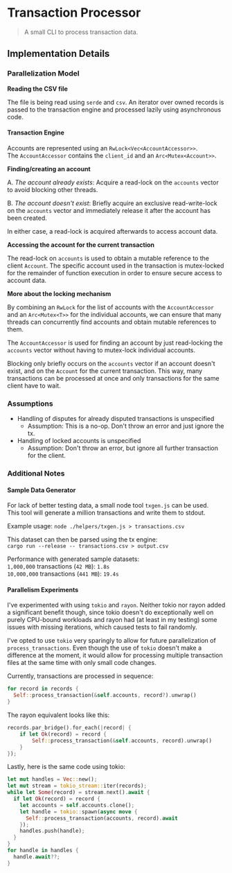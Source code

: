 # Transaction Processor
> A small CLI to process transaction data.

## Implementation Details

### Parallelization Model

**Reading the CSV file**

The file is being read using `serde` and `csv`.
An iterator over owned records is passed to the transaction engine and processed lazily using asynchronous code.

#### Transaction Engine

Accounts are represented using an `RwLock<Vec<AccountAccessor>>`.  
The `AccountAccessor` contains the `client_id` and an `Arc<Mutex<Account>>`.

**Finding/creating an account**

A. *The account already exists*:
Acquire a read-lock on the `accounts` vector to avoid blocking other threads.

B. *The account doesn't exist*:
Briefly acquire an exclusive read-write-lock on the `accounts` vector and immediately release it after the account has been created.

In either case, a read-lock is acquired afterwards to access account data.

**Accessing the account for the current transaction**

The read-lock on `accounts` is used to obtain a mutable reference to the client `Account`. The specific account used in the transaction is mutex-locked for the remainder of function execution in order to ensure secure access to account data.

**More about the locking mechanism**

By combining an `RwLock` for the list of accounts with the `AccountAccessor` and an `Arc<Mutex<T>>` for the individual accounts, we can ensure that many threads can concurrently find accounts and obtain mutable references to them.

The `AccountAccessor` is used for finding an account by just read-locking the `accounts` vector without having to mutex-lock individual accounts.

Blocking only briefly occurs on the `accounts` vector if an account doesn't exist, and on the `Account` for the current transaction. This way, many transactions can be processed at once and only transactions for the same client have to wait.

### Assumptions

- Handling of disputes for already disputed transactions is unspecified
  - Assumption: This is a no-op. Don't throw an error and just ignore the tx.
- Handling of locked accounts is unspecified
  - Assumption: Don't throw an error, but ignore all further transaction for the client.

### Additional Notes

#### Sample Data Generator

For lack of better testing data, a small node tool `txgen.js` can be used.  
This tool will generate a million transactions and write them to stdout.

Example usage: `node ./helpers/txgen.js > transactions.csv`

This dataset can then be parsed using the tx engine:  
`cargo run --release -- transactions.csv > output.csv`

Performance with generated sample datasets:  
`1,000,000` transactions (`42 MB`): `1.8s`  
`10,000,000` transactions (`441 MB`): `19.4s`

#### Parallelism Experiments

I've experimented with using `tokio` and `rayon`.
Neither tokio nor rayon added a significant benefit though, since tokio doesn't do exceptionally well on purely CPU-bound workloads and rayon had (at least in my testing) some issues with missing iterations, which caused tests to fail randomly.

I've opted to use `tokio` very sparingly to allow for future parallelization of `process_transactions`. Even though the use of `tokio` doesn't make a difference at the moment, it would allow for processing multiple transaction files at the same time with only small code changes.

Currently, transactions are processed in sequence:
```rs
for record in records {
  Self::process_transaction(&self.accounts, record?).unwrap()
}
```

The rayon equivalent looks like this:
```rs
records.par_bridge().for_each(|record| {
    if let Ok(record) = record {
        Self::process_transaction(&self.accounts, record).unwrap()
    }
});
```

Lastly, here is the same code using tokio:
```rs
let mut handles = Vec::new();
let mut stream = tokio_stream::iter(records);
while let Some(record) = stream.next().await {
  if let Ok(record) = record {
    let accounts = self.accounts.clone();
    let handle = tokio::spawn(async move {
      Self::process_transaction(accounts, record).await
    });
    handles.push(handle);
  }
}
for handle in handles {
  handle.await??;
}
```